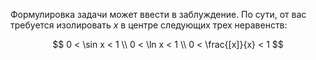Формулировка задачи может ввести в заблуждение. По сути, от вас требуется изолировать $x$ в центре следующих трех неравенств:

$$ 0 < \sin x < 1 \\ 0 < \ln x < 1 \\ 0 < \frac{[x]}{x} < 1 $$